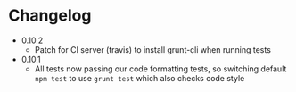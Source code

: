 # Changelog

* 0.10.2
  * Patch for CI server (travis) to install grunt-cli when running tests
* 0.10.1
  * All tests now passing our code formatting tests, so switching default `npm test` to use `grunt test` which also checks code style
